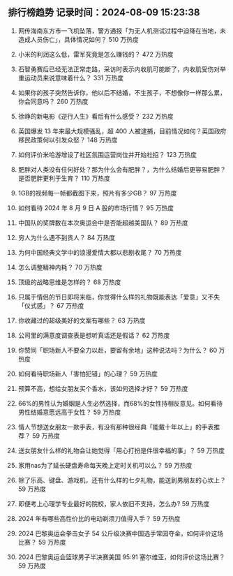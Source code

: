 
## 排行榜趋势 记录时间：2024-08-09 15:23:38
  
  1. 网传海南东方市一飞机坠落，警方通报「为无人机测试过程中迫降在当地，未造成人员伤亡」，具体情况如何？ 510 万热度
    
  2. 小米的利润这么低，雷军究竟是怎么赚钱的？ 472 万热度
    
  3. 石智勇赛后已经无法正常走路，采访时表示内收肌可能断了，内收肌受伤对举重运动员来说意味着什么？ 331 万热度
    
  4. 如果你的孩子突然告诉你，他以后不结婚，不生孩子，不想像你一样那么累，你会同意吗？ 260 万热度
    
  5. 徐峥的新电影《逆行人生》看后有什么感受？ 232 万热度
    
  6. 英国爆发 13 年来最大规模骚乱，超 400 人被逮捕，目前情况如何？英国政府移民政策何以引发众怒？ 148 万热度
    
  7. 如何评价米哈游增设了社区氛围运营岗位并开始社招？ 123 万热度
    
  8. 肥胖对人类没有任何好处？那为什么会有肥胖？，为什么结婚后更容易肥胖？是否肥胖更利于生育？ 110 万热度
    
  9. 1GB的视频每一帧都截图下来，照片有多少GB？ 97 万热度
    
  10. 如何看待 2024 年 8 月 9 日 A 股的市场行情？ 95 万热度
    
  11. 中国队的奖牌数在本次奥运会中是否能超越美国队？ 89 万热度
    
  12. 穷人为什么遇不到贵人？ 84 万热度
    
  13. 为何中国经典文学中的浪漫爱情大都以悲剧收尾？ 70 万热度
    
  14. 怎么调整精神内耗？ 70 万热度
    
  15. 顶级的战略思维是怎样的？ 68 万热度
    
  16. 只属于情侣的节日即将来临，你觉得什么样的礼物既能表达「爱意」又不失「仪式感」？ 67 万热度
    
  17. 你收藏过的超级美好的文案有哪些？ 63 万热度
    
  18. 公司里的满意度调查表是想听真话还是假话？ 62 万热度
    
  19. 你赞同「职场新人不要全力以赴，要留有余地」这种说法吗？为什么？ 60 万热度
    
  20. 如何看待职场新人「害怕犯错」的心理？ 59 万热度
    
  21. 预算不高，想给女朋友买个香水，该如何选择才好？ 59 万热度
    
  22. 66%的男性认为婚姻是人生必然选择，而68%的女性持相反意见。如何看待男性结婚意愿远高于女性？ 59 万热度
    
  23. 情人节想送女朋友一款手表，有没有那种很经典「能戴十年以上」的手表推荐？ 59 万热度
    
  24. 送女朋友什么样的礼物会让她觉得「用心打扮是件很幸福的事」？ 59 万热度
    
  25. 家用nas为了延长硬盘寿命每天晚上定时关机可以么？ 59 万热度
    
  26. 除了乐高、键盘、游戏机，还有什么样的七夕礼物，能送到男朋友的心坎上？ 59 万热度
    
  27. 即便考上心理学专业最好的院校，家人依旧不支持，怎么办? 59 万热度
    
  28. 2024 年有哪些高性价比的电动剃须刀值得入手？ 59 万热度
    
  29. 2024 巴黎奥运会拳击女子 54 公斤级决赛中国选手常园夺金，如何评价这场比赛？ 59 万热度
    
  30. 2024 巴黎奥运会篮球男子半决赛美国 95:91 塞尔维亚，如何评价这场比赛？ 59 万热度
    